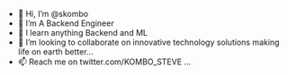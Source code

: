 - 👋 Hi, I’m @skombo
- 👀 I’m A Backend Engineer 
- 🌱 I learn anything Backend and ML 
- 💞️ I’m looking to collaborate on innovative technology solutions making life on earth better...
- 📫 Reach me on twitter.com/KOMBO_STEVE ...

<!---
skombo/skombo is a ✨ special ✨ repository because its `README.md` (this file) appears on your GitHub profile.
You can click the Preview link to take a look at your changes.
--->
